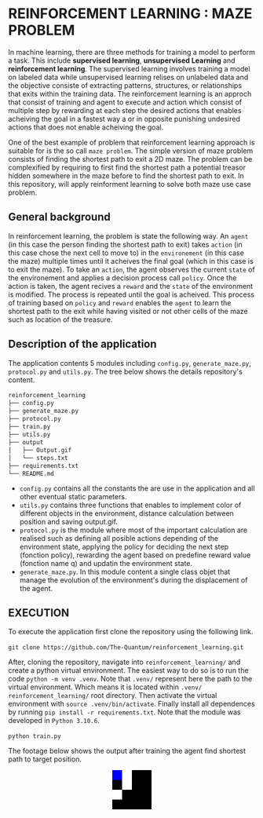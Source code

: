 # REINFORCEMENT LEARNING : MAZE PROBLEM

In machine learning, there are three methods for training a model to perform a task. This include **supervised learning**, **unsupervised Learning** and **reinforcement learning**. The supervised learning involves training a model on labeled data while unsupervised learning relises on unlabeled data and the objective consiste of extracting patterns, structures, or relationships that exits within the training data. The reinforcement learning is an approch that consist of training and agent to execute and action which consist of multiple step by rewarding at each step the desired actions that enables acheiving the goal in a fastest way a or in opposite punishing undesired actions that does not enable acheiving the goal.

One of the best example of problem that reinforcement learning approach is suitable for is the so call `maze problem`. The simple version of maze problem consists of finding the shortest path to exit a 2D maze. The problem can be complexified by requiring to first find the shortest path a potential treasor hidden somewhere in the maze before to find the shortest path to exit.  In this repository, will apply reinforment learning to solve both maze use case problem.

## General background 
In reinforcement learning, the problem is state the following way. An `agent` (in this case the person finding the shortest path to exit) takes `action` (in this case chose the next cell to move to) in the `environement` (in this case the maze) multiple times until it acheives the final goal (which in this case is to exit the maze). To take an `action`, the agent observes the current `state` of the environement and applies a decision process call `policy`. Once the action is taken, the agent recives a `reward` and the `state` of the environment is modified. The process is repeated until the goal is acheived. This process of training based on `policy` and `reward` enables the `agent` to learn the shortest path to the exit while having visited or not other cells of the maze such as location of the treasure. 

## Description of the application
The application contents 5 modules including `config.py`, `generate_maze.py`, `protocol.py` and `utils.py`. The tree below shows the details repository's content. 
```
reinforcement_learning
├── config.py
├── generate_maze.py
├── protocol.py
├── train.py
├── utils.py
├── output
│   ├── Output.gif
│   └── steps.txt
├── requirements.txt
└── README.md
```
 - `config.py` contains all the constants the are use in the application and all other eventual static parameters. 
 - `utils.py` contains three functions that enables to implement color of different objects in the environment, distance calculation between position and saving output.gif.
 - `protocol.py` is the module where most of the important calculation are realised such as defining all posible actions depending of the environment state, applying the policy for deciding the next step (fonction policy), rewarding the agent based on predefine reward value (fonction name q) and updatin the environment state.
 - `generate_maze.py`. In this module content a single class objet that manage the evolution of the environment's during the displacement of the agent.

## EXECUTION 
To execute the application first clone the repository using the following link.

`git clone https://github.com/The-Quantum/reinforcement_learning.git`

After, cloning the repository, navigate into `reinforcement_learning/` and create a python virtual environment. The easiest way to do so is to run the code `python -m venv .venv`. Note that `.venv/` represent here the path to the virtual environment. Which means it is located within `.venv/` `reinforcement_learning/` root directory. Then activate the virtual environment with `source .venv/bin/activate`. Finally install all dependences by running `pip install -r requirements.txt`. Note that the module was developed in `Python 3.10.6`.  

`
 python train.py
`

The footage below shows the output after training the agent find shortest path to target position. 
  <p align="center"><img src="output/Output.gif"\></p>
